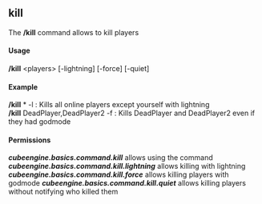 ## kill ##
The **/kill** command allows to kill players

#### Usage ####
**/kill** <players\> [-lightning] [-force] [-quiet]

#### Example ####
**/kill** * -l : Kills all online players except yourself with lightning  
**/kill** DeadPlayer,DeadPlayer2 -f : Kills DeadPlayer and DeadPlayer2 even if they had godmode  


#### Permissions ####
***cubeengine.basics.command.kill*** allows using the command
***cubeengine.basics.command.kill.lightning*** allows killing with lightning
***cubeengine.basics.command.kill.force*** allows killing players with godmode
***cubeengine.basics.command.kill.quiet*** allows killing players without notifying who killed them
